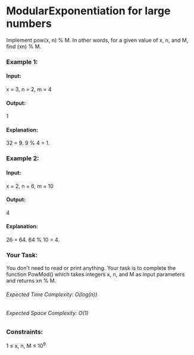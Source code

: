 # ModularExponentiation for large numbers
Implement pow(x, n) % M.
In other words, for a given value of x, n, and M, find  (xn) % M.
 

### Example 1:
#### Input:
x = 3, n = 2, m = 4
#### Output:
1
#### Explanation:
32 = 9. 9 % 4 = 1.

### Example 2:
#### Input:
x = 2, n = 6, m = 10
#### Output:
4
#### Explanation:
26 = 64. 64 % 10 = 4.

### Your Task:
You don't need to read or print anything. Your task is to complete the function PowMod() which takes integers x, n, and M as input parameters and returns xn % M.
 
###### Expected Time Complexity: O(log(n))
###### Expected Space Complexity: O(1)
 
### Constraints:
1 ≤ x, n, M ≤ $`10^9`$

